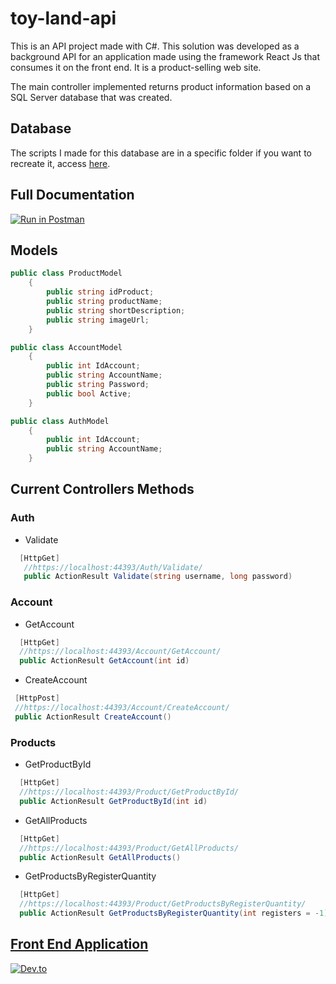 # toy-land-api 
This is an API project made with C#. This solution was developed as a background API for an application made using the framework React Js that consumes it on the front end. It is a product-selling web site.

The main controller implemented returns product information based on a SQL Server database that was created.

## Database

The scripts I made for this database are in a specific folder if you want to recreate it, access [here](https://github.com/AaronCrvl/toy-land-api/tree/main/ConsoleToyLand/Script).

## Full Documentation
[![Run in Postman](https://run.pstmn.io/button.svg)](https://app.getpostman.com/run-collection/14884930-5caa0e2e-b71b-4898-99df-57f796db6cf5?action=collection%2Ffork&collection-url=entityId%3D14884930-5caa0e2e-b71b-4898-99df-57f796db6cf5%26entityType%3Dcollection%26workspaceId%3D5f8dd852-17d1-4a98-af60-0421cc342198)

## Models

```C#
public class ProductModel
    {        
        public string idProduct;
        public string productName;
        public string shortDescription;
        public string imageUrl;
    }
```
```C#
public class AccountModel
    {
        public int IdAccount;
        public string AccountName;
        public string Password;
        public bool Active;
    }
```
```C#
public class AuthModel
    {
        public int IdAccount;
        public string AccountName;
    }
```

## Current Controllers Methods
### Auth
- Validate
```C#
  [HttpGet]    
   //https://localhost:44393/Auth/Validate/
   public ActionResult Validate(string username, long password)
```
### Account
- GetAccount
```C#
  [HttpGet]  
  //https://localhost:44393/Account/GetAccount/
  public ActionResult GetAccount(int id)
```

- CreateAccount
```C#
 [HttpPost] 
 //https://localhost:44393/Account/CreateAccount/
 public ActionResult CreateAccount()
```

### Products
- GetProductById
```C#
  [HttpGet]    
  //https://localhost:44393/Product/GetProductById/
  public ActionResult GetProductById(int id)
```
- GetAllProducts
```C#
  [HttpGet]          
  //https://localhost:44393/Product/GetAllProducts/
  public ActionResult GetAllProducts()
```

- GetProductsByRegisterQuantity
```C#
  [HttpGet]          
  //https://localhost:44393/Product/GetProductsByRegisterQuantity/
  public ActionResult GetProductsByRegisterQuantity(int registers = -1)
```

## [Front End Application](https://github.com/AaronCrvl/toy-land-web)
[![Dev.to](https://github-readme-stats.vercel.app/api/pin/?username=AaronCrvl&repo=toy-land-web&theme=dracula)](https://github.com/thepracticaldev/dev.to)

